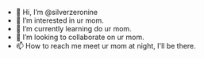 - 👋 Hi, I’m @silverzeronine
- 👀 I’m interested in ur mom.
- 🌱 I’m currently learning do ur mom.
- 💞️ I’m looking to collaborate on ur mom.
- 📫 How to reach me meet ur mom at night, I'll be there.


